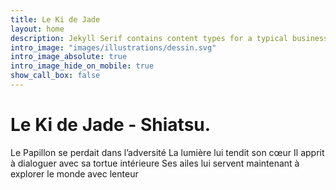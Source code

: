 ```yaml
---
title: Le Ki de Jade
layout: home
description: Jekyll Serif contains content types for a typical business website. The theme is fully responsive, blazing fast and artfully illustrated.
intro_image: "images/illustrations/dessin.svg"
intro_image_absolute: true
intro_image_hide_on_mobile: true
show_call_box: false
---
```


# Le Ki de Jade - Shiatsu.

Le Papillon se perdait dans l’adversité
La lumière lui tendit son cœur
Il apprit à dialoguer avec sa tortue intérieure
Ses ailes lui servent maintenant à explorer le monde avec lenteur